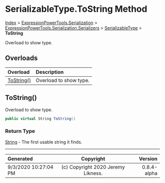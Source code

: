 ﻿# SerializableType.ToString Method

[Index](../index.md) > [ExpressionPowerTools.Serialization](ExpressionPowerTools.Serialization.a.md) > [ExpressionPowerTools.Serialization.Serializers](ExpressionPowerTools.Serialization.Serializers.n.md) > [SerializableType](ExpressionPowerTools.Serialization.Serializers.SerializableType.cs.md) > **ToString**

Overload to show type.

## Overloads

| Overload | Description |
| :-- | :-- |
| [ToString()](#tostring) | Overload to show type. |
## ToString()

Overload to show type.

```csharp
public virtual String ToString()
```

### Return Type

 [String](https://docs.microsoft.com/dotnet/api/system.string)  - The first usable string it finds.



---

| Generated | Copyright | Version |
| :-- | :-: | --: |
| 9/3/2020 10:27:04 PM | (c) Copyright 2020 Jeremy Likness. | 0.8.4-alpha |
